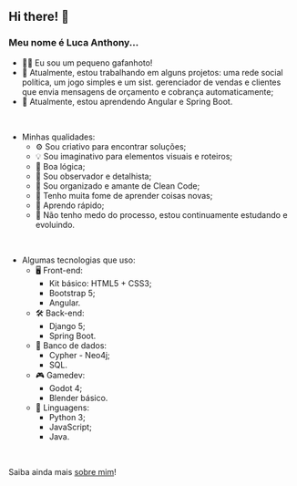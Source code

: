 ## Hi there! 👋
### Meu nome é Luca Anthony...

- 🦗🖖 Eu sou um pequeno gafanhoto!
- 🔭 Atualmente, estou trabalhando em alguns projetos: uma rede social política, um jogo simples e um sist. gerenciador de vendas e clientes que envia mensagens de orçamento e cobrança automaticamente;
- 🌱 Atualmente, estou aprendendo Angular e Spring Boot.
<br>

- Minhas qualidades:
  - ⚙️ Sou criativo para encontrar soluções;
  - 💡 Sou imaginativo para elementos visuais e roteiros;
  - 🧠 Boa lógica;
  - 👀 Sou observador e detalhista;
  - 🧹 Sou organizado e amante de Clean Code;
  - 📖 Tenho muita fome de aprender coisas novas;
  - 🤯 Aprendo rápido;
  - 💪 Não tenho medo do processo, estou continuamente estudando e evoluindo.
<br>

- Algumas tecnologias que uso:
  - 🖥️ Front-end:
    - Kit básico: HTML5 + CSS3;
    - Bootstrap 5;
    - Angular.
  - 🛠️ Back-end:
    - Django 5;
    - Spring Boot.
  - 💾 Banco de dados:
    - Cypher - Neo4j;
    - SQL.
  - 🎮 Gamedev:
    - Godot 4;
    - Blender básico.
  - 📝 Linguagens:
    - Python 3;
    - JavaScript;
    - Java.
<br>

Saiba ainda mais [sobre mim](https://antth-luca.github.io/)!
